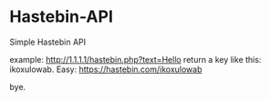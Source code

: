 # Hastebin-API
Simple Hastebin API

example: http://1.1.1.1/hastebin.php?text=Hello
return a key like this: ikoxulowab.
Easy: https://hastebin.com/ikoxulowab

bye.
